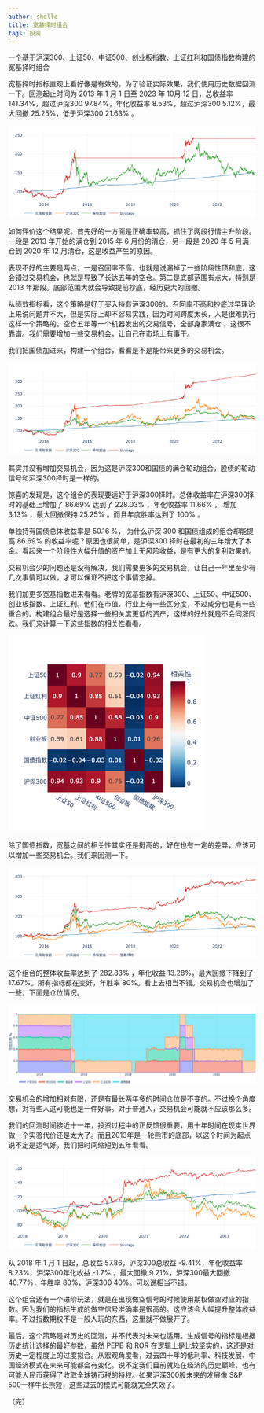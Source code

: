 ```yaml
---
author: shellc
title: 宽基择时组合
tags: 投资
---
```


一个基于沪深300、上证50、中证500、创业板指数、上证红利和国债指数构建的宽基择时组合

<!--more-->

宽基择时指标直观上看好像是有效的，为了验证实际效果，我们使用历史数据回测一下。回测起止时间为 2013 年 1 月 1 日至 2023 年 10月 12 日，总收益率 141.34%，超过沪深300 97.84%，年化收益率 8.53%，超过沪深300 5.12%，最大回撤 25.25%，低于沪深300 21.63% 。

![沪深300 择时回测结果](/assets/images/posts/202310/csi300_bt_1.png)


如何评价这个结果呢。首先好的一方面是正确率较高，抓住了两段行情主升阶段。一段是 2013 年开始的满仓到 2015 年 6 月份的清仓，另一段是 2020 年 5 月满仓到 2020 年 12 月清仓，这是收益产生的原因。

表现不好的主要是两点，一是召回率不高，也就是说漏掉了一些阶段性顶和底，这会错过交易机会，也就是导致了长达五年的空仓。第二是底部范围有点大，特别是 2013 年那段。底部范围大就会导致提前抄底，经历更大的回撤。

从绩效指标看，这个策略是好于买入持有沪深300的。召回率不高和抄底过早理论上来说问题并不大，但是实际上却不容易实践，因为时间跨度太长，人是很难执行这样一个策略的。空仓五年等一个机器发出的交易信号，全部身家满仓 ，这很不靠谱。我们需要增加一些交易机会，让自己在市场上有事干。

我们把国债加进来，构建一个组合，看看是不是能带来更多的交易机会。

![沪深300+国债ETF 择时回测结果](/assets/images/posts/202310/csi300_rf_bt.png)

其实并没有增加交易机会，因为这是沪深300和国债的满仓轮动组合，股债的轮动信号和沪深300择时是一样的。

惊喜的发现是，这个组合的表现要远好于沪深300择时。总体收益率在沪深300择时的基础上增加了 86.69% 达到了 228.03% ，年化收益率 11.66% ， 增加 3.13% ，最大回撤保持 25.25% 。而且年度胜率达到了 100% 。

单独持有国债总体收益率是 50.16 %， 为什么沪深 300 和国债组成的组合却能提高 86.69% 的收益率呢？原因也很简单，是沪深300 择时在最初的三年增大了本金。看起来一个阶段性大幅升值的资产加上无风险收益，是有更大的复利效果的。

交易机会少的问题还是没有解决，我们需要更多的交易机会，让自己一年里至少有几次事情可以做，才可以保证不把这个事情忘掉。

我们加更多宽基指数进来看看。老牌的宽基指数有沪深300、上证50、中证500、创业板指数、上证红利。他们在市值、行业上有一些区分度，不过成分也是有一些重合的。构建组合最好是选择一些相关度更低的资产，这样的好处就是不会同涨同跌。我们来计算一下这些指数的相关性看看。

![宽基指数相关性](/assets/images/posts/202310/index_corr.png)

除了国债指数，宽基之间的相关性其实还是挺高的，好在也有一定的差异，应该可以增加一些交易机会。我们来回测一下。

![宽基择时回测结果](/assets/images/posts/202310/idx_timing_2013.png)


这个组合的整体收益率达到了 282.83% ，年化收益 13.28%，最大回撤下降到了 17.67%。所有指标都在变好，年胜率 80%。看上去相当不错。交易机会也增加了一些，下面是仓位情况。

![宽基择时仓位](/assets/images/posts/202310/idx_timing_pos.png)

交易机会的增加相对有限，还是有最长两年多的时间仓位是不变的。不过换个角度想，对有些人这可能也是一件好事。对于普通人，交易机会可能就不应该那么多。

我们的回测时间接近十一年，投资过程中的正反馈很重要，用十年时间在现实世界做一个实验代价还是太大了。而且2013年是一轮熊市的底部，以这个时间为起点说不定是运气好。我们把时间缩短到五年看看。

![宽基择时回测结果](/assets/images/posts/202310/idx_timing_2018.png)

从 2018 年 1 月 1 日起，总收益 57.86，沪深300总收益 -9.41%，年化收益率 8.23%，沪深300年化收益 -1.7% ，最大回撤 9.21%，沪深300最大回撤 40.77%，年胜率 80%，沪深300 40%。可以说相当不错。

这个组合还有一个进阶玩法，就是在出现做空信号的时候使用期权做空对应的指数。因为我们的指标生成的做空信号准确率是很高的。这应该会大幅提升整体收益率。不过指数期权不是一般人玩的东西，这里就不做展开了。


最后。这个策略是对历史的回测，并不代表对未来也适用。生成信号的指标是根据历史统计选择的最好参数，虽然 PEPB 和 ROR 在逻辑上是比较坚实的，这还是对历史一定程度上的过度拟合。从宏观角度看，过去四十年的低利率、科技发展、中国经济模式在未来可能都会有变化。说不定我们目前就处在经济的历史巅峰，也有可能人民币获得了收取全球铸币税的特权。如果沪深300股未来的发展像 S&P 500一样牛长熊短，这些过去的模式可能就完全失效了。

（完）



